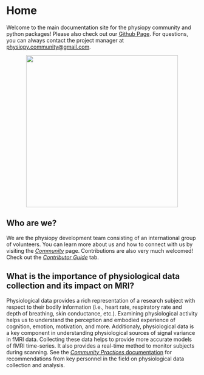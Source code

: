 # Home
Welcome to the main documentation site for the physiopy community and python packages! Please also check out our [Github Page](https://github.com/physiopy). For questions, you can always contact the project manager at [physiopy.community@gmail.com](mailto:physiopy.community@gmail.com). 

<p align="center">
<img src="https://github.com/physiopy/phys2bids/blob/master/docs/_static/physiopy_logo_1280x640.png?raw=true" width="400">
</p>

## Who are we?
We are the physiopy development team consisting of an international group of volunteers. You can learn more about us and how to connect with us by visiting the [*Community*](/community) page. Contributions are also very much welcomed! Check out the [*Contributor Guide*](community/contributor-guide/) tab.

## What is the importance of physiological data collection and its impact on MRI?

Physiological data provides a rich representation of a research subject with respect to their bodily information (i.e., heart rate, respiratory rate and depth of breathing, skin conductance, etc.). Examining physiological activity helps us to understand the perception and embodied experience of cognition, emotion, motivation, and more. Additionaly, physiological data is a key component in understanding physiological sources of signal variance in fMRI data. Collecting these data helps to provide more accurate models of fMRI time-series. It also provides a real-time method to monitor subjects during scanning. See the [*Community Practices* documentation](https://physiopy-community-guidelines.readthedocs.io/en/latest/index.html) for recommendations from key personnel in the field on physiological data collection and analysis. 

